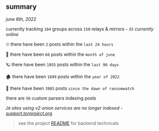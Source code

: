 
## summary
_june 6th, 2022_

currently tracking `104` groups across `150` relays & mirrors - _`55` currently online_

⏲ there have been `2` posts within the `last 24 hours`

🦈 there have been `66` posts within the `month of june`

🪐 there have been `1055` posts within the `last 90 days`

🏚 there have been `1699` posts within the `year of 2022`

🦕 there have been `3985` posts `since the dawn of ransomwatch`

there are `50` custom parsers indexing posts

_`20` sites using v2 onion services are no longer indexed - [support.torproject.org](https://support.torproject.org/onionservices/v2-deprecation/)_

> see the project [README](https://github.com/joshhighet/ransomwatch#ransomwatch--) for backend technicals
